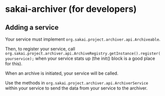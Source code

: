 # sakai-archiver (for developers)

## Adding a service


Your service must implement `org.sakai.project.archiver.api.Archiveable`.

Then, to register your service, call `org.sakai.project.archiver.api.ArchiveRegistry.getInstance().register(yourservice);` when your service stats up (the init() block is a good place for this).

When an archive is initiated, your service will be called.

Use the methods in `org.sakai.project.archiver.api.ArchiverService` within your service to send the data from your service to the archiver.


